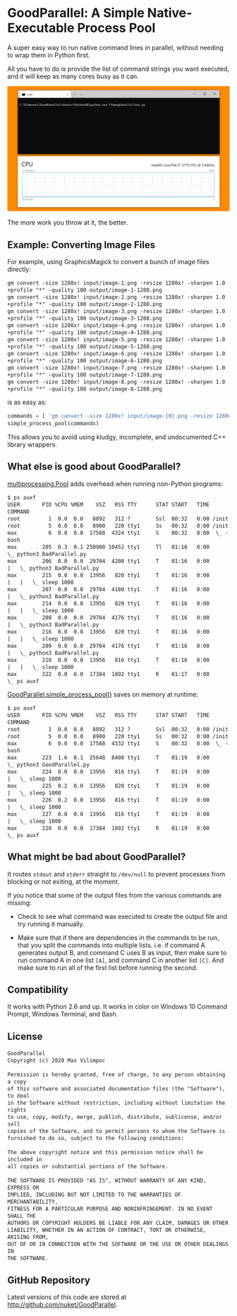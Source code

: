 # GoodParallel: A Simple Native-Executable Process Pool

A super easy way to run native command lines in parallel,
without needing to wrap them in Python first.

All you have to do is provide the list of command strings you want
executed, and it will keep as many cores busy as it can. 

![Parallel ffmpeg example](tests/Transcoding-Multicore.gif)

The more work you throw at it, the better.

## Example: Converting Image Files

For example, using GraphicsMagick to convert a bunch of image files directly:

```
gm convert -size 1280x! input/image-1.png -resize 1280x! -sharpen 1.0 +profile "*" -quality 100 output/image-1-1280.png
gm convert -size 1280x! input/image-2.png -resize 1280x! -sharpen 1.0 +profile "*" -quality 100 output/image-2-1280.png
gm convert -size 1280x! input/image-3.png -resize 1280x! -sharpen 1.0 +profile "*" -quality 100 output/image-3-1280.png
gm convert -size 1280x! input/image-4.png -resize 1280x! -sharpen 1.0 +profile "*" -quality 100 output/image-4-1280.png
gm convert -size 1280x! input/image-5.png -resize 1280x! -sharpen 1.0 +profile "*" -quality 100 output/image-5-1280.png
gm convert -size 1280x! input/image-6.png -resize 1280x! -sharpen 1.0 +profile "*" -quality 100 output/image-6-1280.png
gm convert -size 1280x! input/image-7.png -resize 1280x! -sharpen 1.0 +profile "*" -quality 100 output/image-7-1280.png
gm convert -size 1280x! input/image-8.png -resize 1280x! -sharpen 1.0 +profile "*" -quality 100 output/image-8-1280.png
```

is as easy as:

```python
commands = [ 'gm convert -size 1280x! input/image-{0}.png -resize 1280x! -sharpen 1.0 +profile "*" -quality 100 output/image-{0}-1280.png'.format(i) for i in range(1, 9) ]
simple_process_pool(commands)
```

This allows you to avoid using kludgy, incomplete, and undocumented
C++ library wrappers.

## What else is good about GoodParallel?

[multiprocessing.Pool](https://docs.python.org/3/library/multiprocessing.html#module-multiprocessing.pool) adds overhead when running non-Python programs:

```
$ ps auxf
USER       PID %CPU %MEM    VSZ   RSS TTY      STAT START   TIME COMMAND
root         1  0.0  0.0   8892   312 ?        Ssl  00:32   0:00 /init
root         5  0.0  0.0   8900   220 tty1     Ss   00:32   0:00 /init
max          6  0.0  0.0  17588  4324 tty1     S    00:32   0:00  \_ -bash
max        205  0.3  0.1 250900 10452 tty1     Tl   01:16   0:00      \_ python3 BadParallel.py
max        206  0.0  0.0  29704  4200 tty1     T    01:16   0:00      |   \_ python3 BadParallel.py
max        215  0.0  0.0  13956   820 tty1     T    01:16   0:00      |   |   \_ sleep 1000
max        207  0.0  0.0  29704  4180 tty1     T    01:16   0:00      |   \_ python3 BadParallel.py
max        214  0.0  0.0  13956   820 tty1     T    01:16   0:00      |   |   \_ sleep 1000
max        208  0.0  0.0  29704  4176 tty1     T    01:16   0:00      |   \_ python3 BadParallel.py
max        216  0.0  0.0  13956   820 tty1     T    01:16   0:00      |   |   \_ sleep 1000
max        209  0.0  0.0  29704  4176 tty1     T    01:16   0:00      |   \_ python3 BadParallel.py
max        218  0.0  0.0  13956   816 tty1     T    01:16   0:00      |   |   \_ sleep 1000
max        222  0.0  0.0  17384  1892 tty1     R    01:17   0:00      \_ ps auxf
```

[GoodParallel.simple_process_pool()](https://github.com/nuket/GoodParallel/blob/64f2d4cb9a00d510ff740a6cba16312d5feb9f31/GoodParallel/GoodParallel.py#L45) saves on memory at runtime:

```
$ ps auxf
USER       PID %CPU %MEM    VSZ   RSS TTY      STAT START   TIME COMMAND
root         1  0.0  0.0   8892   312 ?        Ssl  00:32   0:00 /init
root         5  0.0  0.0   8900   220 tty1     Ss   00:32   0:00 /init
max          6  0.0  0.0  17588  4332 tty1     S    00:32   0:00  \_ -bash
max        223  1.6  0.1  25648  8408 tty1     T    01:19   0:00      \_ python3 GoodParallel.py
max        224  0.0  0.0  13956   816 tty1     T    01:19   0:00      |   \_ sleep 1000
max        225  0.2  0.0  13956   820 tty1     T    01:19   0:00      |   \_ sleep 1000
max        226  0.2  0.0  13956   816 tty1     T    01:19   0:00      |   \_ sleep 1000
max        227  0.0  0.0  13956   816 tty1     T    01:19   0:00      |   \_ sleep 1000
max        228  0.0  0.0  17384  1892 tty1     R    01:19   0:00      \_ ps auxf
```

## What might be bad about GoodParallel?

It routes `stdout` and `stderr` straight to `/dev/null` to prevent processes from
blocking or not exiting, at the moment.

If you notice that some of the output files from the various commands are missing:

- Check to see what command was executed to create the output file and try running
  it manually.

- Make sure that if there are dependencies in the commands to be run, that you split the 
  commands into multiple lists. i.e. if command A generates output B, and command C
  uses B as input, then make sure to run command A in one list `[A]`, and command C 
  in another list `[C]`. And make sure to run all of the first list before running the
  second.

## Compatibility

It works with Python 2.6 and up.
It works in color on Windows 10 Command Prompt, Windows Terminal, and Bash.

## License

```
GoodParallel
Copyright (c) 2020 Max Vilimpoc

Permission is hereby granted, free of charge, to any person obtaining a copy
of this software and associated documentation files (the "Software"), to deal
in the Software without restriction, including without limitation the rights
to use, copy, modify, merge, publish, distribute, sublicense, and/or sell
copies of the Software, and to permit persons to whom the Software is
furnished to do so, subject to the following conditions:

The above copyright notice and this permission notice shall be included in
all copies or substantial portions of the Software.

THE SOFTWARE IS PROVIDED "AS IS", WITHOUT WARRANTY OF ANY KIND, EXPRESS OR
IMPLIED, INCLUDING BUT NOT LIMITED TO THE WARRANTIES OF MERCHANTABILITY,
FITNESS FOR A PARTICULAR PURPOSE AND NONINFRINGEMENT. IN NO EVENT SHALL THE
AUTHORS OR COPYRIGHT HOLDERS BE LIABLE FOR ANY CLAIM, DAMAGES OR OTHER
LIABILITY, WHETHER IN AN ACTION OF CONTRACT, TORT OR OTHERWISE, ARISING FROM,
OUT OF OR IN CONNECTION WITH THE SOFTWARE OR THE USE OR OTHER DEALINGS IN
THE SOFTWARE.
```

## GitHub Repository

Latest versions of this code are stored at http://github.com/nuket/GoodParallel.
